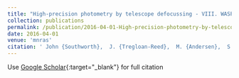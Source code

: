 ```yaml
---
title: "High-precision photometry by telescope defocussing - VIII. WASP-22, WASP-41, WASP-42 and WASP-55"
collection: publications
permalink: /publication/2016-04-01-High-precision-photometry-by-telescope-defocussing-VIII-WASP-22-WASP-41-WASP-42-and-WASP-55
date: 2016-04-01
venue: 'mnras'
citation: ' John {Southworth},  J. {Tregloan-Reed},  M. {Andersen},  S. {Calchi Novati},  S. {Ciceri},  J. {Colque},  G. {D&apos;Ago},  M. {Dominik},  D. {Evans},  S. {Gu},  A. {Herrera-Cordova},  T. {Hinse},  U. {J{\o}rgensen},  D. {Juncher},  M. {Kuffmeier},  L. {Mancini},  N. {Peixinho},  A. {Popovas},  M. {Rabus},  J. {Skottfelt},  R. {Tronsgaard},  E. {Unda-Sanzana},  X. {Wang},  O. {Wertz},  K. {Alsubai},  J. {Andersen},  V. {Bozza},  D. {Bramich},  M. {Burgdorf},  Y. {Damerdji},  C. {Diehl},  A. {Elyiv},  R. {Figuera Jaimes},  T. {Haugb{\o}lle},  M. {Hundertmark},  N. {Kains},  E. {Kerins},  H. {Korhonen},  C. {Liebig},  M. {Mathiasen},  M. {Penny},  S. {Rahvar},  G. {Scarpetta},  R. {Schmidt},  C. {Snodgrass},  D. {Starkey},  J. {Surdej},  C. {Vilela},  C. {von Essen},  Y. {Wang}, &quot;High-precision photometry by telescope defocussing - VIII. WASP-22, WASP-41, WASP-42 and WASP-55.&quot; mnras, 2016.'
---
```

Use [Google Scholar](https://scholar.google.com/scholar?q=High+precision+photometry+by+telescope+defocussing+++VIII.+WASP+22,+WASP+41,+WASP+42+and+WASP+55){:target="_blank"} for full citation